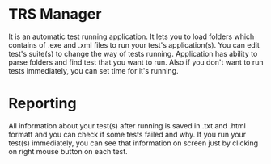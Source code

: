 # TRS Manager
It is an automatic test running application. It lets you to load folders which contains of .exe and .xml files to run your test's application(s).
You can edit test's suite(s) to change the way of tests running. Application has ability to parse folders and find test that you want to run.
Also if you don't want to run tests immediately, you can set time for it's running.
# Reporting
All information about your test(s) after running is saved in .txt and .html formatt and you can check if some tests failed and why.
If you run your test(s) immediately, you can see that information on screen just by clicking on right mouse button on each test.